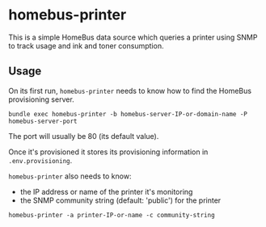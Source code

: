 # homebus-printer

This is a simple HomeBus data source which queries a printer using SNMP to track usage and ink and toner consumption.

## Usage

On its first run, `homebus-printer` needs to know how to find the HomeBus provisioning server.

```
bundle exec homebus-printer -b homebus-server-IP-or-domain-name -P homebus-server-port
```

The port will usually be 80 (its default value).

Once it's provisioned it stores its provisioning information in `.env.provisioning`.

`homebus-printer` also needs to know:

- the IP address or name of the printer it's monitoring
- the SNMP community string (default: 'public') for the printer

```
homebus-printer -a printer-IP-or-name -c community-string
```

